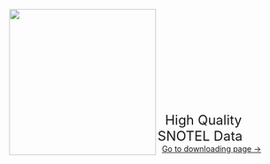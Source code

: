 <img src="https://image.ibb.co/iFt6D8/snotel.jpg" class="image1" width="265" height="265" align="left" border="0" style="border-style: none;"> 
<br /> <br /> <br /> <br /> <br /> <br /> <br /> <br /> <br /> <br /> <br /> 
<font size="5">&nbsp;&nbsp;High Quality SNOTEL Data</font> 
&emsp;&nbsp;&nbsp;<a style="white-space: nowrap" href="https://hydro-yan.github.io/snotel1" style="font-size: 20px;">Go to downloading page &#8594;</a>


